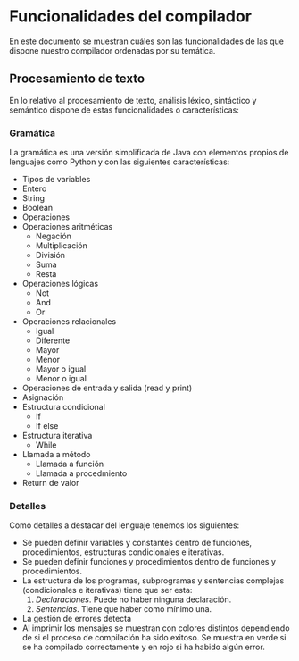 # Funcionalidades del compilador

En este documento se muestran cuáles son las funcionalidades de las que dispone nuestro compilador ordenadas por su temática.

## Procesamiento de texto

En lo relativo al procesamiento de texto, análisis léxico, sintáctico y semántico dispone de estas funcionalidades o características:

### Gramática

La gramática es una versión simplificada de Java con elementos propios de lenguajes como Python y con las siguientes características:
- Tipos de variables
- Entero
- String
- Boolean
- Operaciones
- Operaciones aritméticas
    - Negación
    - Multiplicación
    - División
    - Suma
    - Resta
- Operaciones lógicas
    - Not
    - And
    - Or
- Operaciones relacionales
    - Igual
    - Diferente
    - Mayor
    - Menor
    - Mayor o igual
    - Menor o igual
- Operaciones de entrada y salida (read y print)
- Asignación
- Estructura condicional
    - If
    - If else
- Estructura iterativa
    - While
- Llamada a método
    - Llamada a función
    - Llamada a procedmiento
- Return de valor

### Detalles

Como detalles a destacar del lenguaje tenemos los siguientes:

- Se pueden definir variables y constantes dentro de funciones, procedimientos, estructuras condicionales e iterativas.
- Se pueden definir funciones y procedimientos dentro de funciones y procedimientos.
- La estructura de los programas, subprogramas y sentencias complejas (condicionales e iterativas) tiene que ser esta:
  1. *Declaraciones*. Puede no haber ninguna declaración.
  2. *Sentencias*. Tiene que haber como mínimo una.
- La gestión de errores detecta
- Al imprimir los mensajes se muestran con colores distintos dependiendo de si el proceso de compilación ha sido exitoso. Se muestra en verde si se ha compilado correctamente y en rojo si ha habido algún error. 